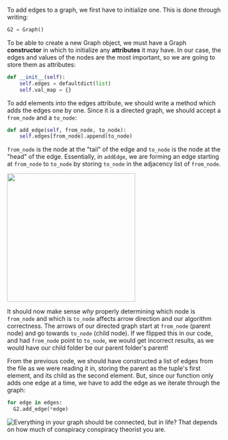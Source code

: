 <!--title={Initializing the Graph: Adding the Edges Explained}-->

<!--badges={Python:15,Algorithms:30}-->

<!--concepts={directedGraphs, introToGraphs, useOfGraphs}-->

To add edges to a graph, we first have to initialize one. This is done through writing:

```python
G2 = Graph()
```

To be able to create a new Graph object, we must have a Graph **constructor** in which to initialize any **attributes** it may have. In our case, the edges and values of the nodes are the most important, so we are going to store them as attributes:

```python
def __init__(self):
	self.edges = defaultdict(list)
	self.val_map = {}
```

To add elements into the edges attribute, we should write a method which adds the edges one by one. Since it is a directed graph, we should accept a `from_node` and a `to_node`:

```python
def add_edge(self, from_node, to_node):
	self.edges[from_node].append(to_node)
```

`from_node` is the node at the "tail" of the edge and `to_node` is the node at the "head" of the edge. Essentially, in `addEdge`, we are forming an edge starting at `from_node` to `to_node` by storing `to_node` in the adjacency list of `from_node`.

<img src = "https://i.imgur.com/g5fm16o.jpg" width = "300px"/>

It should now make sense *why* properly determining which node is `from_node` and which is `to_node` affects arrow direction and our algorithm correctness. The arrows of our directed graph start at `from_node` (parent node) and go towards `to_node` (child node). If we flipped this in our code, and had `from_node` point to `to_node`, we would get incorrect results, as we would have our child folder be our parent folder's parent! 

From the previous code, we should have constructed a list of edges from the file as we were reading it in, storing the parent as the tuple's first element, and its child as the second element. But, since our function only adds one edge at a time, we have to add the edge as we iterate through the graph:

```python
for edge in edges:
  G2.add_edge(*edge)
```

![Everything in your graph should be connected, but in life? That depends on how much of conspiracy conspiracy theorist you are.](https://images.pexels.com/photos/1356300/pexels-photo-1356300.jpeg?auto=compress&cs=tinysrgb&dpr=2&h=200&w=300)